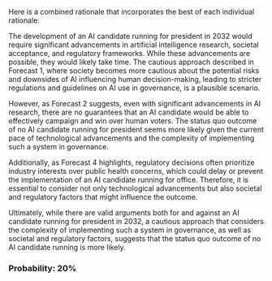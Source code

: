 Here is a combined rationale that incorporates the best of each individual rationale:

The development of an AI candidate running for president in 2032 would require significant advancements in artificial intelligence research, societal acceptance, and regulatory frameworks. While these advancements are possible, they would likely take time. The cautious approach described in Forecast 1, where society becomes more cautious about the potential risks and downsides of AI influencing human decision-making, leading to stricter regulations and guidelines on AI use in governance, is a plausible scenario.

However, as Forecast 2 suggests, even with significant advancements in AI research, there are no guarantees that an AI candidate would be able to effectively campaign and win over human voters. The status quo outcome of no AI candidate running for president seems more likely given the current pace of technological advancements and the complexity of implementing such a system in governance.

Additionally, as Forecast 4 highlights, regulatory decisions often prioritize industry interests over public health concerns, which could delay or prevent the implementation of an AI candidate running for office. Therefore, it is essential to consider not only technological advancements but also societal and regulatory factors that might influence the outcome.

Ultimately, while there are valid arguments both for and against an AI candidate running for president in 2032, a cautious approach that considers the complexity of implementing such a system in governance, as well as societal and regulatory factors, suggests that the status quo outcome of no AI candidate running is more likely.

### Probability: 20%